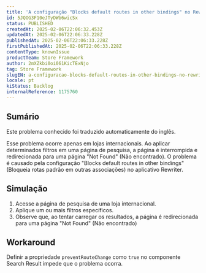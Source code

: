 ```yaml
---
title: 'A configuração "Blocks default routes in other bindings" no Rewriter pode levar à página "Not Found" após a aplicação de filtros'
id: 5JQOG3F10eJTyDWb6wicSx
status: PUBLISHED
createdAt: 2025-02-06T22:06:32.453Z
updatedAt: 2025-02-06T22:06:33.228Z
publishedAt: 2025-02-06T22:06:33.228Z
firstPublishedAt: 2025-02-06T22:06:33.228Z
contentType: knownIssue
productTeam: Store Framework
author: 2mXZkbi0oi061KicTExNjo
tag: Store Framework
slugEN: a-configuracao-blocks-default-routes-in-other-bindings-no-rewriter-pode-levar-a-pagina-not-found-apos-a-aplicacao-de-filtros
locale: pt
kiStatus: Backlog
internalReference: 1175760
---
```


## Sumário

<div class="alert alert-info">
  <p>Este problema conhecido foi traduzido automaticamente do inglês.</p>
</div>


Esse problema ocorre apenas em lojas internacionais. Ao aplicar determinados filtros em uma página de pesquisa, a página é interrompida e redirecionada para uma página "Not Found" (Não encontrado). O problema é causado pela configuração "Blocks default routes in other bindings" (Bloqueia rotas padrão em outras associações) no aplicativo Rewriter.

## Simulação



1. Acesse a página de pesquisa de uma loja internacional.
2. Aplique um ou mais filtros específicos.
3. Observe que, ao tentar carregar os resultados, a página é redirecionada para uma página "Not Found" (Não encontrado)

## Workaround


Definir a propriedade `preventRouteChange` como `true` no componente Search Result impede que o problema ocorra.





